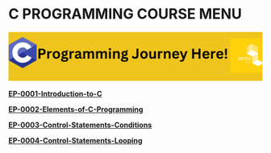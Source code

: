 # C PROGRAMMING COURSE MENU

[![C Programming Journey](Images/CProgrammingJourney.png)](courseMenu.md)

[**EP-0001-Introduction-to-C**](C-Programs/EP-0001-Introduction-to-C/EP-0001-Introduction-to-C.md)

[**EP-0002-Elements-of-C-Programming**](C-Programs/EP-0002-Elements-of-C-Programming/EP-0002-Elements-of-C-Programming-Language.md)

[**EP-0003-Control-Statements-Conditions**](C-Programs/EP-0003-Control-Statements-Conditions/EP-0003-Control-Statements-Conditions.md)

[**EP-0004-Control-Statements-Looping**](C-Programs/EP-0004-Control-Statements-Looping/EP-0004-Control-Statements-Looping.md)
